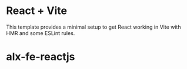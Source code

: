 # React + Vite

This template provides a minimal setup to get React working in Vite with HMR and some ESLint rules.


# alx-fe-reactjs
